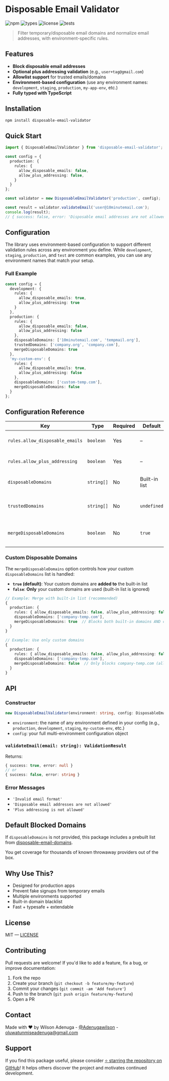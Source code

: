 # Disposable Email Validator

![npm](https://img.shields.io/npm/v/disposable-email-validator)
![types](https://img.shields.io/npm/types/disposable-email-validator)
![license](https://img.shields.io/npm/l/disposable-email-validator)
![tests](https://img.shields.io/badge/tests-vitest-green)

> Filter temporary/disposable email domains and normalize email addresses, with environment-specific rules.



## Features

- **Block disposable email addresses**
- **Optional plus addressing validation** (e.g., `user+tag@gmail.com`)
- **Allowlist support** for trusted emails/domains
- **Environment-based configuration** (use any environment names: `development`, `staging`, `production`, `my-app-env`, etc.)
- **Fully typed with TypeScript**

## Installation

```bash
npm install disposable-email-validator
```

## Quick Start

```ts
import { DisposableEmailValidator } from 'disposable-email-validator';

const config = {
  production: {
    rules: {
      allow_disposable_emails: false,
      allow_plus_addressing: false,
    }
  }
};

const validator = new DisposableEmailValidator('production', config);

const result = validator.validateEmail('user@10minutemail.com');
console.log(result);
// { success: false, error: 'Disposable email addresses are not allowed' }
```


## Configuration

The library uses environment-based configuration to support different validation rules across any environment you define. While `development`, `staging`, `production`, and `test` are common examples, you can use any environment names that match your setup.

### Full Example

```ts
const config = {
  development: {
    rules: {
      allow_disposable_emails: true,
      allow_plus_addressing: true
    }
  },
  production: {
    rules: {
      allow_disposable_emails: false,
      allow_plus_addressing: false
    },
    disposableDomains: ['10minutemail.com', 'tempmail.org'],
    trustedDomains: ['company.org', 'company.com'],
    mergeDisposableDomains: true
  },
  'my-custom-env': {
    rules: {
      allow_disposable_emails: true,
      allow_plus_addressing: false
    },
    disposableDomains: ['custom-temp.com'],
    mergeDisposableDomains: false
  }
};
```


## Configuration Reference

| Key                | Type        | Required | Default           | Description |
|--------------------|-------------|----------|-------------------|-------------|
| `rules.allow_disposable_emails` | `boolean` | Yes | – | Blocks disposable domains |
| `rules.allow_plus_addressing`       | `boolean` | Yes | – | Blocks plus-addressed emails |
| `disposableDomains`         | `string[]` | No | Built-in list      | Custom domains to block |
| `trustedDomains`         | `string[]` | No | `undefined`        | Emails/domains to allow regardless of rules |
| `mergeDisposableDomains`    | `boolean`  | No | `true`            | Whether to merge custom domains with built-in list |

### Custom Disposable Domains

The `mergeDisposableDomains` option controls how your custom `disposableDomains` list is handled:

- **`true` (default)**: Your custom domains are **added to** the built-in list
- **`false`**: **Only** your custom domains are used (built-in list is ignored)

```ts
// Example: Merge with built-in list (recommended)
{
  production: {
    rules: { allow_disposable_emails: false, allow_plus_addressing: false },
    disposableDomains: ['company-temp.com'],
    mergeDisposableDomains: true  // Blocks both built-in domains AND company-temp.com
  }
}

// Example: Use only custom domains
{
  production: {
    rules: { allow_disposable_emails: false, allow_plus_addressing: false },
    disposableDomains: ['company-temp.com'],
    mergeDisposableDomains: false  // Only blocks company-temp.com (allows 10minutemail.com, etc.)
  }
}
```

## API

### Constructor

```ts
new DisposableEmailValidator(environment: string, config: DisposableEmailValidatorConfig)
```

- `environment`: the name of any environment defined in your config (e.g., `production`, `development`, `staging`, `my-custom-env`, etc.)
- `config`: your full multi-environment configuration object


### `validateEmail(email: string): ValidationResult`

Returns:

```ts
{ success: true, error: null }
// or
{ success: false, error: string }
```

### Error Messages

- `'Invalid email format'`
- `'Disposable email addresses are not allowed'`
- `'Plus addressing is not allowed'`


## Default Blocked Domains

If `disposableDomains` is not provided, this package includes a prebuilt list from [disposable-email-domains](https://github.com/disposable-email-domains/disposable-email-domains).

You get coverage for thousands of known throwaway providers out of the box.


## Why Use This?

- Designed for production apps
- Prevent fake signups from temporary emails
- Multiple environments supported
- Built-in domain blacklist
- Fast + typesafe + extendable


## License

MIT — [LICENSE](./LICENSE)


## Contributing

Pull requests are welcome! If you'd like to add a feature, fix a bug, or improve documentation:

1. Fork the repo
2. Create your branch (`git checkout -b feature/my-feature`)
3. Commit your changes (`git commit -am 'Add feature'`)
4. Push to the branch (`git push origin feature/my-feature`)
5. Open a PR

## Contact

Made with ❤️ by Wilson Adenuga - [@Adenugawilson](https://x.com/Adenugawilson) - oluwatunmiseadenuga@gmail.com


## Support

If you find this package useful, please consider [⭐ starring the repository on GitHub](https://github.com/oluwatunmiisheii/disposable-email-validator)! It helps others discover the project and motivates continued development.